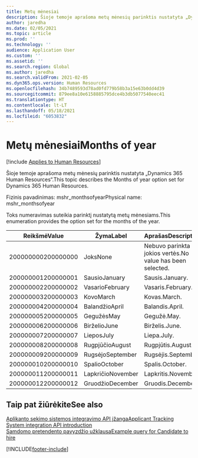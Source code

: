 ```yaml
---
title: Metų mėnesiai
description: Šioje temoje aprašoma metų mėnesių parinktis nustatyta „Dynamics 365 Human Resources“.
author: jaredha
ms.date: 02/05/2021
ms.topic: article
ms.prod: ''
ms.technology: ''
audience: Application User
ms.custom: ''
ms.assetid: ''
ms.search.region: Global
ms.author: jaredha
ms.search.validFrom: 2021-02-05
ms.dyn365.ops.version: Human Resources
ms.openlocfilehash: 34b7489593d78ad0fd779b58b3a15e63b0dd4d39
ms.sourcegitcommit: 879ee8a10e6158885795dce4b3db5077540eec41
ms.translationtype: HT
ms.contentlocale: lt-LT
ms.lasthandoff: 05/18/2021
ms.locfileid: "6053832"
---
```

# <a name="months-of-year"></a><span data-ttu-id="75986-103">Metų mėnesiai</span><span class="sxs-lookup"><span data-stu-id="75986-103">Months of year</span></span>

[!include [Applies to Human Resources](../includes/applies-to-hr.md)]

<span data-ttu-id="75986-104">Šioje temoje aprašoma metų mėnesių parinktis nustatyta „Dynamics 365 Human Resources“.</span><span class="sxs-lookup"><span data-stu-id="75986-104">This topic describes the Months of year option set for Dynamics 365 Human Resources.</span></span>

<span data-ttu-id="75986-105">Fizinis pavadinimas: mshr_monthsofyear</span><span class="sxs-lookup"><span data-stu-id="75986-105">Physical name: mshr_monthsofyear</span></span>

<span data-ttu-id="75986-106">Toks numeravimas suteikia parinktį nustatytą metų mėnesiams.</span><span class="sxs-lookup"><span data-stu-id="75986-106">This enumeration provides the option set for the months of the year.</span></span>

| <span data-ttu-id="75986-107">Reikšmė</span><span class="sxs-lookup"><span data-stu-id="75986-107">Value</span></span> | <span data-ttu-id="75986-108">Žyma</span><span class="sxs-lookup"><span data-stu-id="75986-108">Label</span></span> | <span data-ttu-id="75986-109">Aprašas</span><span class="sxs-lookup"><span data-stu-id="75986-109">Description</span></span> |
| --- | --- | --- |
| <span data-ttu-id="75986-110">200000000</span><span class="sxs-lookup"><span data-stu-id="75986-110">200000000</span></span> | <span data-ttu-id="75986-111">Joks</span><span class="sxs-lookup"><span data-stu-id="75986-111">None</span></span> | <span data-ttu-id="75986-112">Nebuvo parinkta jokios vertės.</span><span class="sxs-lookup"><span data-stu-id="75986-112">No value has been selected.</span></span> |
| <span data-ttu-id="75986-113">200000001</span><span class="sxs-lookup"><span data-stu-id="75986-113">200000001</span></span> | <span data-ttu-id="75986-114">Sausio</span><span class="sxs-lookup"><span data-stu-id="75986-114">January</span></span> | <span data-ttu-id="75986-115">Sausis.</span><span class="sxs-lookup"><span data-stu-id="75986-115">January.</span></span> |
| <span data-ttu-id="75986-116">200000002</span><span class="sxs-lookup"><span data-stu-id="75986-116">200000002</span></span> | <span data-ttu-id="75986-117">Vasario</span><span class="sxs-lookup"><span data-stu-id="75986-117">February</span></span> | <span data-ttu-id="75986-118">Vasaris.</span><span class="sxs-lookup"><span data-stu-id="75986-118">February.</span></span> |
| <span data-ttu-id="75986-119">200000003</span><span class="sxs-lookup"><span data-stu-id="75986-119">200000003</span></span> | <span data-ttu-id="75986-120">Kovo</span><span class="sxs-lookup"><span data-stu-id="75986-120">March</span></span> | <span data-ttu-id="75986-121">Kovas.</span><span class="sxs-lookup"><span data-stu-id="75986-121">March.</span></span> |
| <span data-ttu-id="75986-122">200000004</span><span class="sxs-lookup"><span data-stu-id="75986-122">200000004</span></span> | <span data-ttu-id="75986-123">Balandžio</span><span class="sxs-lookup"><span data-stu-id="75986-123">April</span></span> | <span data-ttu-id="75986-124">Balandis.</span><span class="sxs-lookup"><span data-stu-id="75986-124">April.</span></span> |
| <span data-ttu-id="75986-125">200000005</span><span class="sxs-lookup"><span data-stu-id="75986-125">200000005</span></span> | <span data-ttu-id="75986-126">Gegužės</span><span class="sxs-lookup"><span data-stu-id="75986-126">May</span></span> | <span data-ttu-id="75986-127">Gegužė.</span><span class="sxs-lookup"><span data-stu-id="75986-127">May.</span></span> |
| <span data-ttu-id="75986-128">200000006</span><span class="sxs-lookup"><span data-stu-id="75986-128">200000006</span></span> | <span data-ttu-id="75986-129">Birželio</span><span class="sxs-lookup"><span data-stu-id="75986-129">June</span></span> | <span data-ttu-id="75986-130">Birželis.</span><span class="sxs-lookup"><span data-stu-id="75986-130">June.</span></span> |
| <span data-ttu-id="75986-131">200000007</span><span class="sxs-lookup"><span data-stu-id="75986-131">200000007</span></span> | <span data-ttu-id="75986-132">Liepos</span><span class="sxs-lookup"><span data-stu-id="75986-132">July</span></span> | <span data-ttu-id="75986-133">Liepa.</span><span class="sxs-lookup"><span data-stu-id="75986-133">July.</span></span> |
| <span data-ttu-id="75986-134">200000008</span><span class="sxs-lookup"><span data-stu-id="75986-134">200000008</span></span> | <span data-ttu-id="75986-135">Rugpjūčio</span><span class="sxs-lookup"><span data-stu-id="75986-135">August</span></span> | <span data-ttu-id="75986-136">Rugpjūtis.</span><span class="sxs-lookup"><span data-stu-id="75986-136">August.</span></span> |
| <span data-ttu-id="75986-137">200000009</span><span class="sxs-lookup"><span data-stu-id="75986-137">200000009</span></span> | <span data-ttu-id="75986-138">Rugsėjo</span><span class="sxs-lookup"><span data-stu-id="75986-138">September</span></span> | <span data-ttu-id="75986-139">Rugsėjis.</span><span class="sxs-lookup"><span data-stu-id="75986-139">September.</span></span> |
| <span data-ttu-id="75986-140">200000010</span><span class="sxs-lookup"><span data-stu-id="75986-140">200000010</span></span> | <span data-ttu-id="75986-141">Spalio</span><span class="sxs-lookup"><span data-stu-id="75986-141">October</span></span> | <span data-ttu-id="75986-142">Spalis.</span><span class="sxs-lookup"><span data-stu-id="75986-142">October.</span></span> |
| <span data-ttu-id="75986-143">200000011</span><span class="sxs-lookup"><span data-stu-id="75986-143">200000011</span></span> | <span data-ttu-id="75986-144">Lapkričio</span><span class="sxs-lookup"><span data-stu-id="75986-144">November</span></span> | <span data-ttu-id="75986-145">Lapkritis.</span><span class="sxs-lookup"><span data-stu-id="75986-145">November.</span></span> |
| <span data-ttu-id="75986-146">200000012</span><span class="sxs-lookup"><span data-stu-id="75986-146">200000012</span></span> | <span data-ttu-id="75986-147">Gruodžio</span><span class="sxs-lookup"><span data-stu-id="75986-147">December</span></span> | <span data-ttu-id="75986-148">Gruodis.</span><span class="sxs-lookup"><span data-stu-id="75986-148">December.</span></span> |

## <a name="see-also"></a><span data-ttu-id="75986-149">Taip pat žiūrėkite</span><span class="sxs-lookup"><span data-stu-id="75986-149">See also</span></span>

[<span data-ttu-id="75986-150">Aplikanto sekimo sistemos integravimo API įžanga</span><span class="sxs-lookup"><span data-stu-id="75986-150">Applicant Tracking System integration API introduction</span></span>](hr-admin-integration-ats-api-introduction.md)<br>
[<span data-ttu-id="75986-151">Samdomo pretendento pavyzdžio užklausa</span><span class="sxs-lookup"><span data-stu-id="75986-151">Example query for Candidate to hire</span></span>](hr-admin-integration-ats-api-candidate-to-hire-example-query.md)


[!INCLUDE[footer-include](../includes/footer-banner.md)]